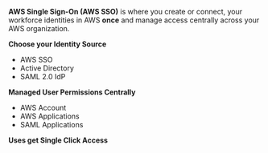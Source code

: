 **AWS Single Sign-On (AWS SSO)** is where you create or connect, your workforce identities in AWS **once** and manage access centrally across your AWS organization.

**Choose your Identity Source**

* AWS SSO
* Active Directory
* SAML 2.0 IdP

**Managed User Permissions Centrally**

* AWS Account
* AWS Applications
* SAML Applications

**Uses get Single Click Access**
